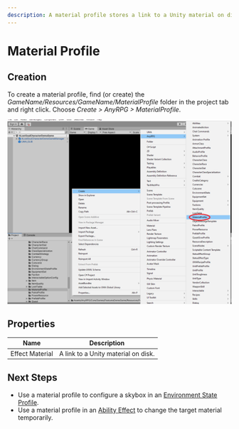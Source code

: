 ```yaml
---
description: A material profile stores a link to a Unity material on disk.
---
```


# Material Profile

## Creation

To create a material profile, find (or create) the _GameName/Resources/GameName/MaterialProfile_ folder in the project tab and right click.  Choose _Create > AnyRPG > MaterialProfile_.

![](<../.gitbook/assets/image (3) (1) (3).png>)



## Properties

| Name            | Description                         |
| --------------- | ----------------------------------- |
| Effect Material | A link to a Unity material on disk. |

## Next Steps

* Use a material profile to configure a skybox in an [Environment State Profile](environment-state-profile.md).
* Use a material profile in an [Ability Effect](ability-effects/) to change the target material temporarily.
